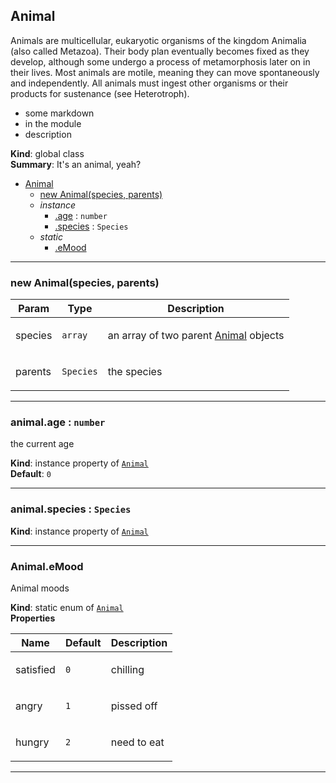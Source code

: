 <a name="Animal"></a>

## Animal
Animals are multicellular, eukaryotic organisms of the kingdom Animalia (also called Metazoa). Their body plan eventually becomes fixed as they develop, although some undergo a process of metamorphosis later on in their lives. Most animals are motile, meaning they can move spontaneously and independently. All animals must ingest other organisms or their products for sustenance (see Heterotroph).

- some markdown
- in the module
- description

**Kind**: global class  
**Summary**: It's an animal, yeah?  

* [Animal](#Animal)
    * [new Animal(species, parents)](#new_Animal_new)
    * _instance_
        * [.age](#Animal+age) : <code>number</code>
        * [.species](#Animal+species) : <code>Species</code>
    * _static_
        * [.eMood](#Animal.eMood)


* * *

<a name="new_Animal_new"></a>

### new Animal(species, parents)
<table>
  <thead>
    <tr>
      <th>Param</th><th>Type</th><th>Description</th>
    </tr>
  </thead>
  <tbody>
<tr>
    <td>species</td><td><code>array</code></td><td><p>an array of two parent <a href="#Animal">Animal</a> objects</p>
</td>
    </tr><tr>
    <td>parents</td><td><code>Species</code></td><td><p>the species</p>
</td>
    </tr>  </tbody>
</table>


* * *

<a name="Animal+age"></a>

### animal.age : <code>number</code>
the current age

**Kind**: instance property of [<code>Animal</code>](#Animal)  
**Default**: <code>0</code>  

* * *

<a name="Animal+species"></a>

### animal.species : <code>Species</code>
**Kind**: instance property of [<code>Animal</code>](#Animal)  

* * *

<a name="Animal.eMood"></a>

### Animal.eMood
Animal moods

**Kind**: static enum of [<code>Animal</code>](#Animal)  
**Properties**

<table>
  <thead>
    <tr>
      <th>Name</th><th>Default</th><th>Description</th>
    </tr>
  </thead>
  <tbody>
<tr>
    <td>satisfied</td><td><code>0</code></td><td><p>chilling</p>
</td>
    </tr><tr>
    <td>angry</td><td><code>1</code></td><td><p>pissed off</p>
</td>
    </tr><tr>
    <td>hungry</td><td><code>2</code></td><td><p>need to eat</p>
</td>
    </tr>  </tbody>
</table>


* * *


